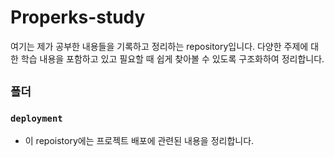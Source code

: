 # Properks-study
여기는 제가 공부한 내용들을 기록하고 정리하는 repository입니다. 다양한 주제에 대한 학습 내용을 포함하고 있고 필요할 때 쉽게 찾아볼 수 있도록 구조화하여 정리합니다.

## `폴더`

### `deployment`

- 이 repoistory에는 프로젝트 배포에 관련된 내용을 정리합니다.
